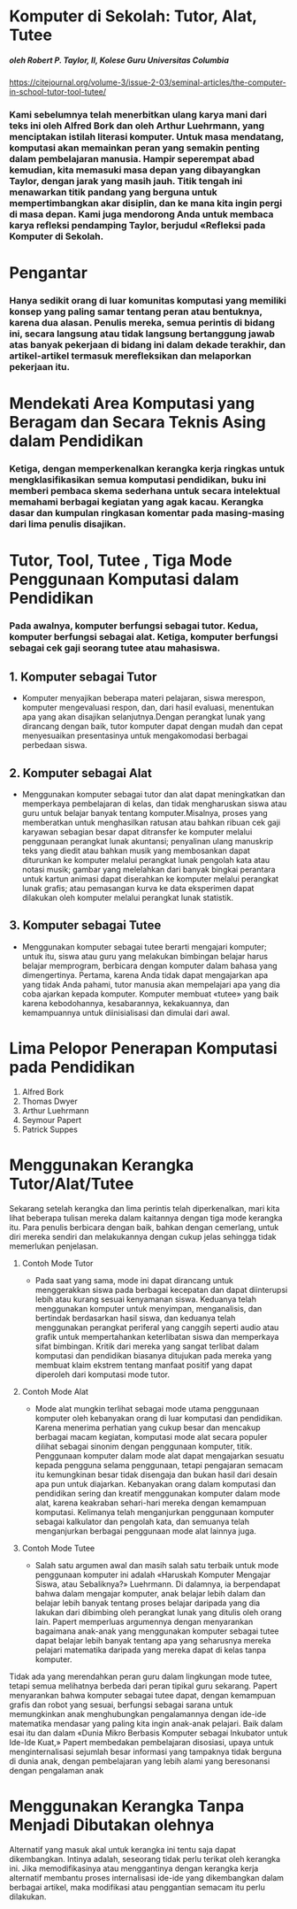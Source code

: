 # **Komputer di Sekolah: Tutor, Alat, Tutee**
##### oleh Robert P. Taylor, II, Kolese Guru Universitas Columbia
https://citejournal.org/volume-3/issue-2-03/seminal-articles/the-computer-in-school-tutor-tool-tutee/


### Kami sebelumnya telah menerbitkan ulang karya mani dari teks ini oleh Alfred Bork dan oleh Arthur Luehrmann, yang menciptakan istilah literasi komputer. Untuk masa mendatang, komputasi akan memainkan peran yang semakin penting dalam pembelajaran manusia. Hampir seperempat abad kemudian, kita memasuki masa depan yang dibayangkan Taylor, dengan jarak yang masih jauh. Titik tengah ini menawarkan titik pandang yang berguna untuk mempertimbangkan akar disiplin, dan ke mana kita ingin pergi di masa depan. Kami juga mendorong Anda untuk membaca karya refleksi pendamping Taylor, berjudul «Refleksi pada Komputer di Sekolah.

# **Pengantar** 
### Hanya sedikit orang di luar komunitas komputasi yang memiliki konsep yang paling samar tentang peran atau bentuknya, karena dua alasan. Penulis mereka, semua perintis di bidang ini, secara langsung atau tidak langsung bertanggung jawab atas banyak pekerjaan di bidang ini dalam dekade terakhir, dan artikel-artikel termasuk merefleksikan dan melaporkan pekerjaan itu.


# **Mendekati Area Komputasi yang Beragam dan Secara Teknis Asing dalam Pendidikan**
### Ketiga, dengan memperkenalkan kerangka kerja ringkas untuk mengklasifikasikan semua komputasi pendidikan, buku ini memberi pembaca skema sederhana untuk secara intelektual memahami berbagai kegiatan yang agak kacau. Kerangka dasar dan kumpulan ringkasan komentar pada masing-masing dari lima penulis disajikan.


# **Tutor, Tool, Tutee , Tiga Mode Penggunaan Komputasi dalam Pendidikan**
### Pada awalnya, komputer berfungsi sebagai tutor. Kedua, komputer berfungsi sebagai alat. Ketiga, komputer berfungsi sebagai cek gaji seorang tutee atau mahasiswa.


##  1. Komputer sebagai Tutor
- Komputer menyajikan beberapa materi pelajaran, siswa merespon, komputer mengevaluasi respon, dan, dari hasil evaluasi, menentukan apa yang akan disajikan selanjutnya.Dengan perangkat lunak yang dirancang dengan baik, tutor komputer dapat dengan mudah dan cepat menyesuaikan presentasinya untuk mengakomodasi berbagai perbedaan siswa.

## 2. Komputer sebagai Alat
- Menggunakan komputer sebagai tutor dan alat dapat meningkatkan dan memperkaya pembelajaran di kelas, dan tidak mengharuskan siswa atau guru untuk belajar banyak tentang komputer.Misalnya, proses yang memberatkan untuk menghasilkan ratusan atau bahkan ribuan cek gaji karyawan sebagian besar dapat ditransfer ke komputer melalui penggunaan perangkat lunak akuntansi; penyalinan ulang manuskrip teks yang diedit atau bahkan musik yang membosankan dapat diturunkan ke komputer melalui perangkat lunak pengolah kata atau notasi musik; gambar yang melelahkan dari banyak bingkai perantara untuk kartun animasi dapat diserahkan ke komputer melalui perangkat lunak grafis; atau pemasangan kurva ke data eksperimen dapat dilakukan oleh komputer melalui perangkat lunak statistik.

## 3. Komputer sebagai Tutee
- Menggunakan komputer sebagai tutee berarti mengajari komputer; untuk itu, siswa atau guru yang melakukan bimbingan belajar harus belajar memprogram, berbicara dengan komputer dalam bahasa yang dimengertinya. Pertama, karena Anda tidak dapat mengajarkan apa yang tidak Anda pahami, tutor manusia akan mempelajari apa yang dia coba ajarkan kepada komputer. Komputer membuat «tutee» yang baik karena kebodohannya, kesabarannya, kekakuannya, dan kemampuannya untuk diinisialisasi dan dimulai dari awal.

# Lima Pelopor Penerapan Komputasi pada Pendidikan
1. Alfred Bork
2. Thomas Dwyer
3. Arthur Luehrmann
4. Seymour Papert
5. Patrick Suppes

# Menggunakan Kerangka Tutor/Alat/Tutee
Sekarang setelah kerangka dan lima perintis telah diperkenalkan, mari kita lihat beberapa tulisan mereka dalam kaitannya dengan tiga mode kerangka itu. Para penulis berbicara dengan baik, bahkan dengan cemerlang, untuk diri mereka sendiri dan melakukannya dengan cukup jelas sehingga tidak memerlukan penjelasan.

1. Contoh Mode Tutor

    -  Pada saat yang sama, mode ini dapat dirancang untuk menggerakkan siswa pada berbagai kecepatan dan dapat diinterupsi lebih atau kurang sesuai kenyamanan siswa. Keduanya telah menggunakan komputer untuk menyimpan, menganalisis, dan bertindak berdasarkan hasil siswa, dan keduanya telah menggunakan perangkat periferal yang canggih seperti audio atau grafik untuk mempertahankan keterlibatan siswa dan memperkaya sifat bimbingan. Kritik dari mereka yang sangat terlibat dalam komputasi dan pendidikan biasanya ditujukan pada mereka yang membuat klaim ekstrem tentang manfaat positif yang dapat diperoleh dari komputasi mode tutor.

2. Contoh Mode Alat
    - Mode alat mungkin terlihat sebagai mode utama penggunaan komputer oleh kebanyakan orang di luar komputasi dan pendidikan. Karena menerima perhatian yang cukup besar dan mencakup berbagai macam kegiatan, komputasi mode alat secara populer dilihat sebagai sinonim dengan penggunaan komputer, titik. Penggunaan komputer dalam mode alat dapat mengajarkan sesuatu kepada pengguna selama penggunaan, tetapi pengajaran semacam itu kemungkinan besar tidak disengaja dan bukan hasil dari desain apa pun untuk diajarkan. Kebanyakan orang dalam komputasi dan pendidikan sering dan kreatif menggunakan komputer dalam mode alat, karena keakraban sehari-hari mereka dengan kemampuan komputasi. Kelimanya telah menganjurkan penggunaan komputer sebagai kalkulator dan pengolah kata, dan semuanya telah menganjurkan berbagai penggunaan mode alat lainnya juga.

3. Contoh Mode Tutee
    - Salah satu argumen awal dan masih salah satu terbaik untuk mode penggunaan komputer ini adalah «Haruskah Komputer Mengajar Siswa, atau Sebaliknya?» Luehrmann. Di dalamnya, ia berpendapat bahwa dalam mengajar komputer, anak belajar lebih dalam dan belajar lebih banyak tentang proses belajar daripada yang dia lakukan dari dibimbing oleh perangkat lunak yang ditulis oleh orang lain. Papert memperluas argumennya dengan menyarankan bagaimana anak-anak yang menggunakan komputer sebagai tutee dapat belajar lebih banyak tentang apa yang seharusnya mereka pelajari matematika daripada yang mereka dapat di kelas tanpa komputer.

Tidak ada yang merendahkan peran guru dalam lingkungan mode tutee, tetapi semua melihatnya berbeda dari peran tipikal guru sekarang. Papert menyarankan bahwa komputer sebagai tutee dapat, dengan kemampuan grafis dan robot yang sesuai, berfungsi sebagai sarana untuk memungkinkan anak menghubungkan pengalamannya dengan ide-ide matematika mendasar yang paling kita ingin anak-anak pelajari. Baik dalam esai itu dan dalam «Dunia Mikro Berbasis Komputer sebagai Inkubator untuk Ide-Ide Kuat,» Papert membedakan pembelajaran disosiasi, upaya untuk menginternalisasi sejumlah besar informasi yang tampaknya tidak berguna di dunia anak, dengan pembelajaran yang lebih alami yang beresonansi dengan pengalaman anak

# Menggunakan Kerangka Tanpa Menjadi Dibutakan olehnya
Alternatif yang masuk akal untuk kerangka ini tentu saja dapat dikembangkan. Intinya adalah, seseorang tidak perlu terikat oleh kerangka ini. Jika memodifikasinya atau menggantinya dengan kerangka kerja alternatif membantu proses internalisasi ide-ide yang dikembangkan dalam berbagai artikel, maka modifikasi atau penggantian semacam itu perlu dilakukan.
